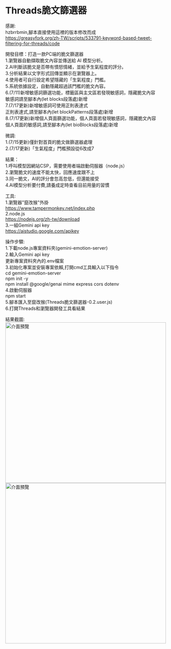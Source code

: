 # Threads脆文篩選器
感謝:  
hzbrrbmin,腳本直接使用這裡的版本修改而成  
https://greasyfork.org/zh-TW/scripts/533791-keyword-based-tweet-filtering-for-threads/code

開發目標：打造一款PC端的脆文篩選器  
1.瀏覽器自動擷取脆文內容並傳送給 AI 模型分析。  
2.AI判斷該脆文是否帶有憤怒情緒，並給予生氣程度的評分。  
3.分析結果以文字形式回傳並顯示在瀏覽器上。  
4.使用者可自行設定希望隱藏的「生氣程度」門檻。  
5.系統依據設定，自動隱藏超過該門檻的脆文內容。  
6.(7/11)新增敏感詞篩選功能，標籤區與主文區若發現敏感詞，隱藏脆文內容  
敏感詞請至腳本內(let blocks段落處)新增  
7.(7/17更新)新增敏感詞可使用正則表達式  
正則表達式,請至腳本內(let blockPatterns段落處)新增  
8.(7/17更新)新增個人頁面篩選功能，個人頁面若發現敏感詞，隱藏脆文內容  
個人頁面的敏感詞,請至腳本內(let bioBlocks段落處)新增  

微調:  
1.(7/15更新)僅針對首頁的脆文做篩選器處理  
2.(7/17更新)「生氣程度」門檻預設從6改成7  
  
結果：  
1.呼叫模型因網站CSP，需要使用者端啟動伺服器（node.js）  
2.瀏覽脆文的速度不能太快，回應速度跟不上  
3.同一脆文，AI的評分會忽高忽低，但還能接受  
4.AI模型分析要付費,請養成定時查看目前用量的習慣  

工具:  
1.瀏覽器"竄改猴"外掛  
https://www.tampermonkey.net/index.php  
2.node.js  
https://nodejs.org/zh-tw/download  
3.一組Gemini api key  
https://aistudio.google.com/apikey  

操作步驟:  
1.下載node.js專案資料夾(gemini-emotion-server)  
2.輸入Gemini api key  
更新專案資料夾內的.env檔案  
3.初始化專案並安裝專案依賴,打開cmd工具輸入以下指令  
cd gemini-emotion-server  
npm init -y  
npm install @google/genai mime express cors dotenv  
4.啟動伺服器  
npm start  
5.腳本匯入至竄改猴(Threads脆文篩選器-0.2.user.js)  
6.打開Threads和瀏覽器開發工具看結果  

結果截圖:    
<img src="screenshot/screenshot 2025-07-04 013656.png" alt="介面預覽" width="500"/>
<img src="screenshot/screenshot 2025-07-04 013806.png" alt="介面預覽" width="500"/>
